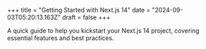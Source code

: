 +++
title = "Getting Started with Next.js 14"
date = "2024-09-03T05:20:13.163Z"
draft = false
+++

  A quick guide to help you kickstart your Next.js 14 project, covering essential features and best practices.
        